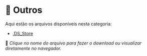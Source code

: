 # 📂 Outros

Aqui estão os arquivos disponíveis nesta categoria:

- [.DS_Store](.DS_Store)

📌 *Clique no nome do arquivo para fazer o download ou visualizar diretamente no navegador.*
